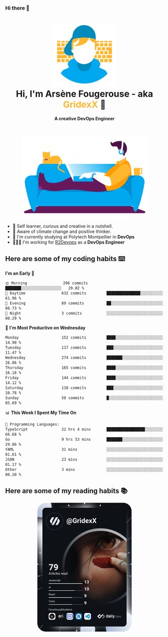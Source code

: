 ### Hi there 👋

<!--
**GridexX/gridexx** is a ✨ _special_ ✨ repository because its `README.md` (this file) appears on your GitHub profile.

Here are some ideas to get you started:

- 🔭 I’m currently working on ...
- 🌱 I’m currently learning ...
- 👯 I’m looking to collaborate on ...
- 🤔 I’m looking for help with ...
- 💬 Ask me about ...
- 📫 How to reach me: ...
- 😄 Pronouns: ...
- ⚡ Fun fact: ...
-->


<!-- Header -->
<h1 align="center">
  <img src="./images/user_profile.png" width="200">
  <br>
  Hi, I'm Arsène Fougerouse - aka <span style="color:#ffb72e">GridexX</span> 👋
</h1>


<p align="center">
  <b>A creative DevOps Engineer </b>
</p>
<br/>
<p align="center">
  <img src="./images/man_couch.png" width="400">
</p>

- 🎨 Self learner, curious and creative in a nutshell. 
- 🌱 Aware of climate change and positive thinker.
- 📕 I'm currently studying at Polytech Montpellier in **DevOps**
- 👨🏻‍💻 I'm working for [R2Devops](https://r2devops.io) as a **DevOps Engineer**


## Here are some of my coding habits ⌨️

<!-- Add a section about tech and Ops stack
  Like this one : https://github.com/Xanthus58#-tech-stack
-->
<!--START_SECTION:waka-->
**I'm an Early 🐤** 

```text
🌞 Morning                296 commits         ███████░░░░░░░░░░░░░░░░░░   29.02 % 
🌆 Daytime                632 commits         ███████████████░░░░░░░░░░   61.96 % 
🌃 Evening                89 commits          ██░░░░░░░░░░░░░░░░░░░░░░░   08.73 % 
🌙 Night                  3 commits           ░░░░░░░░░░░░░░░░░░░░░░░░░   00.29 % 
```
📅 **I'm Most Productive on Wednesday** 

```text
Monday                   152 commits         ████░░░░░░░░░░░░░░░░░░░░░   14.90 % 
Tuesday                  117 commits         ███░░░░░░░░░░░░░░░░░░░░░░   11.47 % 
Wednesday                274 commits         ███████░░░░░░░░░░░░░░░░░░   26.86 % 
Thursday                 165 commits         ████░░░░░░░░░░░░░░░░░░░░░   16.18 % 
Friday                   144 commits         ████░░░░░░░░░░░░░░░░░░░░░   14.12 % 
Saturday                 110 commits         ███░░░░░░░░░░░░░░░░░░░░░░   10.78 % 
Sunday                   58 commits          █░░░░░░░░░░░░░░░░░░░░░░░░   05.69 % 
```


📊 **This Week I Spent My Time On** 

```text
💬 Programming Languages: 
TypeScript               22 hrs 4 mins       █████████████████░░░░░░░░   66.68 % 
Go                       9 hrs 53 mins       ███████░░░░░░░░░░░░░░░░░░   29.86 % 
YAML                     31 mins             ░░░░░░░░░░░░░░░░░░░░░░░░░   01.61 % 
JSON                     23 mins             ░░░░░░░░░░░░░░░░░░░░░░░░░   01.17 % 
Other                    3 mins              ░░░░░░░░░░░░░░░░░░░░░░░░░   00.20 % 
```


<!--END_SECTION:waka-->

## Here are some of my reading habits 📚
<div  align="center">
  <img src="./images/devcard.svg" width="300">
</div>
